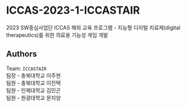 # ICCAS-2023-1-ICCASTAIR
2023 SW중심사업단 ICCAS 해외 교육 프로그램 - 지능형 디지털 치료제(digital therapeutics)를 위한 의료용 기능성 게임 개발

## Authors
Team: `ICCASTAIR` <br>
팀장 - 충북대학교 이주현 <br>
팀원 - 충북대학교 이진택 <br>
팀원 - 인제대학교 김민곤 <br>
팀원 - 원광대학교 문지양 <br>
